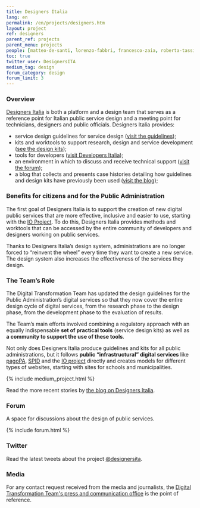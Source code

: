 ```yaml
---
title: Designers Italia
lang: en
permalink: /en/projects/designers.htm
layout: project
ref: designers
parent_ref: projects
parent_menu: projects
people: [matteo-de-santi, lorenzo-fabbri, francesco-zaia, roberta-tassi, laura-bordin]
toc: true
twitter_user: DesignersITA
medium_tag: design
forum_category: design
forum_limit: 3
---
```


### Overview 

[Designers Italia](https://designers.italia.it/) is both a platform and a design team that serves as a reference point for Italian public service design and a meeting point for technicians, designers and public officials. Designers Italia provides: 

- service design guidelines for service design ([visit the guidelines](https://designers.italia.it/guide/));
- kits and worktools to support research, design and service development ([see the design kits](https://designers.italia.it/kit/)); 
- tools for developers ([visit Developers Italia](https://developers.italia.it/it/design/)); 
- an environment in which to discuss and receive technical support ([visit the forum](https://forum.italia.it/c/design)); 
- a blog that collects and presents case histories detailing how guidelines and design kits have previously been used ([visit the blog](https://designers.italia.it/blog/)); 

### Benefits for citizens and for the Public Administration 

The first goal of Designers Italia is to support the creation of new digital public services that are more effective, inclusive and easier to use, starting with the [IO Project](https://io.italia.it/en/). To do this, Designers Italia provides methods and worktools that can be accessed by the entire community of developers and designers working on public services. 

Thanks to Designers Italia’s design system, administrations are no longer forced to “reinvent the wheel” every time they want to create a new service. The design system also increases the effectiveness of the services they design. 

### The Team’s Role 

The Digital Transformation Team has updated the design guidelines for the Public Administration’s digital services so that they now cover the entire design cycle of digital services, from the research phase to the design phase, from the development phase to the evaluation of results. 

The Team’s main efforts involved combining a regulatory approach with an equally indispensable **set of practical tools** (service design kits) as well as **a community to support the use of these tools**. 

Not only does Designers Italia produce guidelines and kits for all public administrations, but it follows **public “infrastructural” digital services** like [pagoPA](https://teamdigitale.governo.it/en/projects/digital-payments.htm), [SPID](https://teamdigitale.governo.it/en/projects/digital-identity.htm) and the [IO project](https://io.italia.it/en/) directly and creates models for different types of websites, starting with sites for schools and municipalities.  

{% include medium_project.html %}

Read the more recent stories by [the blog on Designers Italia](https://designers.italia.it/blog/).

### Forum

A space for discussions about the design of public services.

{% include forum.html %}

### Twitter

Read the latest tweets about the project [@designersita](https://twitter.com/search?f=tweets&vertical=default&q=from%3Adesignersita&l=en&src=typd).

### Media
For any contact request received from the media and journalists, the [Digital Transformation Team's press and communication office](https://teamdigitale.governo.it/en/contacts) is the point of reference.
